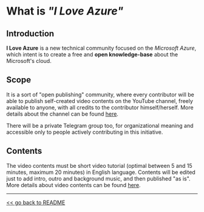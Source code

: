 # What is *"I Love Azure"*

## Introduction

**I Love Azure** is a new technical community focused on the *Microsoft Azure*, which intent is to create a free and **open knowledge-base** about the Microsoft's cloud.

## Scope

It is a sort of "open publishing" community, where every contributor will be able to publish self-created video contents on the YouTube channel, freely available to anyone, with all credits to the contributor himself/herself. More details about the channel can be found [here](channel.md).

There will be a private Telegram group too, for organizational meaning and accessible only to people actively contributing in this initiative.

## Contents

The video contents must be short video tutorial (optimal between 5 and 15 minutes, maximum 20 minutes) in English language. Contents will be edited just to add intro, outro and background music, and then published "as is". More details about video contents can be found [here](content.md).

-----------------------------------------------------
[<< go back to README](README.md)
